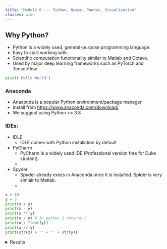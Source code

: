```yaml
---
title: "Module 6 --- Python, Numpy, Pandas, Visualization"
classes: wide
---
```


## Why Python?
+ Python is a widely used, general-purpose programming language.
+ Easy to start working with.
+ Scientific computation functionality similar to Matlab and Octave.
+ Used by major deep learning frameworks such as PyTorch and TensorFlow.

```python
print('Hello World')
```
### Anaconda
- Anaconda is a popular Python environment/package manager  
- Install from https://www.anaconda.com/download/  
- We suggest using Python >= 3.8

### IDEs:
- IDLE
  - IDLE comes with Python installation by default
- PyCharm
  - PyCharm is a widely used IDE (Professional version free for Duke student).  
  - [](https://www.jetbrains.com/pycharm/)
- Spyder 
  - Spyder already exists in Anaconda once it is installed. Spider is very simialr to Matlab.
  - [](https://www.spyder-ide.org/)

``` python
x = 10
y = 3
print(x + y)
print(x - y)
print(x ** y)
print(x / y) # in python 2 returns 3
print(x / float(y))
print(x // y)
print(str(x) + '' + '' + str(y))
```
<details>
  <summary>Results</summary>
  13
  7
  1000
  3.3333333333333335
  3.3333333333333335
  3
  103
<details>

### Built-in Values
```python
True, False          # Usual true/false values
None                 # Represents the absence of something
x = None             # Variables can be None
array = [1,2,None]   # Lists can contain None

def func():
    return None      # Functions can return None

if [1,2] != [3,4]:   # Can check for equality
    print('Error')
```
